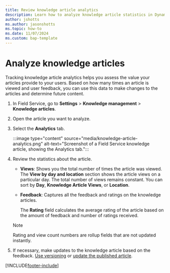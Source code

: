 ```yaml
---
title: Review knowledge article analytics
description: Learn how to analyze knowledge article statistics in Dynamics 365 Field Service. 
author: jshotts
ms.author: jasonshotts
ms.topic: how-to
ms.date: 11/07/2024
ms.custom: bap-template
---
```


# Analyze knowledge articles

Tracking knowledge article analytics helps you assess the value your articles provide to your users. Based on how many times an article is viewed and user feedback, you can use this data to make changes to the articles and determine future content.

1. In Field Service, go to **Settings** > **Knowledge management** > **Knowledge articles**.  

1. Open the article you want to analyze.

1. Select the **Analytics** tab.

   :::image type="content" source="media/knowledge-article-analytics.png" alt-text="Screenshot of a Field Service knowledge article, showing the Analytics tab.":::

1. Review the statistics about the article.

   - **Views**: Shows you the total number of times the article was viewed. The **View by day and location** section shows the article views on a particular day. The total number of views remains constant. You can sort by **Day**, **Knowledge Article Views**, or **Location**.

   - **Feedback**: Captures all the feedback and ratings on the knowledge articles.  

     The **Rating** field calculates the average rating of the article based on the amount of feedback and number of ratings received.

    > [!NOTE]
    > Rating and view count numbers are rollup fields that are not updated instantly.

1. If necessary, make updates to the knowledge article based on the feedback. [Use versioning](field-service-km-versions.md) or [update the published article](field-service-knowledge-management.md#update-a-published-knowledge-article).

[!INCLUDE[footer-include](../includes/footer-banner.md)]
